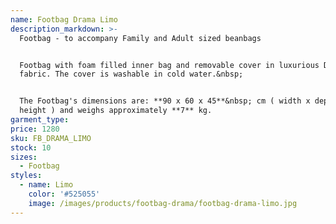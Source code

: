 ```yaml
---
name: Footbag Drama Limo
description_markdown: >-
  Footbag - to accompany Family and Adult sized beanbags


  Footbag with foam filled inner bag and removable cover in luxurious Drama
  fabric. The cover is washable in cold water.&nbsp;


  The Footbag's dimensions are: **90 x 60 x 45**&nbsp; cm ( width x depth x
  height ) and weighs approximately **7** kg.
garment_type:
price: 1280
sku: FB_DRAMA_LIMO
stock: 10
sizes:
  - Footbag
styles:
  - name: Limo
    color: '#525055'
    image: /images/products/footbag-drama/footbag-drama-limo.jpg
---
```

